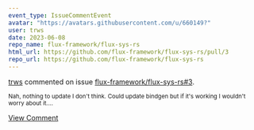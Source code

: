 ```yaml
---
event_type: IssueCommentEvent
avatar: "https://avatars.githubusercontent.com/u/660149?"
user: trws
date: 2023-06-08
repo_name: flux-framework/flux-sys-rs
html_url: https://github.com/flux-framework/flux-sys-rs/pull/3
repo_url: https://github.com/flux-framework/flux-sys-rs
---
```


<a href='https://github.com/trws' target='_blank'>trws</a> commented on issue <a href='https://github.com/flux-framework/flux-sys-rs/pull/3' target='_blank'>flux-framework/flux-sys-rs#3</a>.

<small>Nah, nothing to update I don't think.  Could update bindgen but if it's working I wouldn't worry about it....</small>

<a href='https://github.com/flux-framework/flux-sys-rs/pull/3' target='_blank'>View Comment</a>